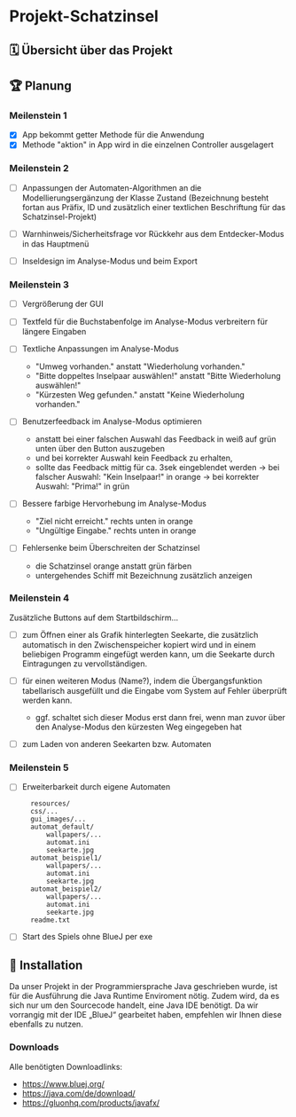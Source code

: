 # Projekt-Schatzinsel

## 🗓 Übersicht über das Projekt ##

## 🏆 Planung ##

### Meilenstein 1 ###
- [X] App bekommt getter Methode für die Anwendung
- [X] Methode "aktion" in App wird in die einzelnen Controller ausgelagert

### Meilenstein 2 ###

- [ ] Anpassungen der Automaten-Algorithmen an die Modellierungsergänzung der Klasse Zustand (Bezeichnung besteht fortan aus Präfix, ID und zusätzlich einer textlichen Beschriftung für das Schatzinsel-Projekt)

- [ ] Warnhinweis/Sicherheitsfrage vor Rückkehr aus dem Entdecker-Modus in das Hauptmenü

- [ ] Inseldesign im Analyse-Modus und beim Export


### Meilenstein 3 ###

- [ ] Vergrößerung der GUI

- [ ] Textfeld für die Buchstabenfolge im Analyse-Modus verbreitern für längere Eingaben

- [ ] Textliche Anpassungen im Analyse-Modus
	- "Umweg vorhanden." anstatt "Wiederholung vorhanden."
	- "Bitte doppeltes Inselpaar auswählen!" anstatt "Bitte Wiederholung auswählen!"
	- "Kürzesten Weg gefunden." anstatt "Keine Wiederholung vorhanden."

- [ ] Benutzerfeedback im Analyse-Modus optimieren
	- anstatt bei einer falschen Auswahl das Feedback in weiß auf grün unten über den Button auszugeben 
	- und bei korrekter Auswahl kein Feedback zu erhalten, 
	- sollte das Feedback mittig für ca. 3sek eingeblendet werden
	-> bei falscher Auswahl: "Kein Inselpaar!" in orange
	-> bei korrekter Auswahl: "Prima!" in grün

- [ ] Bessere farbige Hervorhebung im Analyse-Modus
	- "Ziel nicht erreicht." rechts unten in orange
	- "Ungültige Eingabe." rechts unten in orange

- [ ] Fehlersenke beim Überschreiten der Schatzinsel 
	- die Schatzinsel orange anstatt grün färben
	- untergehendes Schiff mit Bezeichnung zusätzlich anzeigen

### Meilenstein 4 ###

Zusätzliche Buttons auf dem Startbildschirm...

- [ ] zum Öffnen einer als Grafik hinterlegten Seekarte, die zusätzlich automatisch in den Zwischenspeicher kopiert wird und in einem beliebigen Programm eingefügt werden kann, um die Seekarte durch Eintragungen zu vervollständigen.

- [ ] für einen weiteren Modus (Name?), indem die Übergangsfunktion tabellarisch ausgefüllt und die Eingabe vom System auf Fehler überprüft werden kann.
	- ggf. schaltet sich dieser Modus erst dann frei, wenn man zuvor über den Analyse-Modus den kürzesten Weg eingegeben hat

- [ ]  zum Laden von anderen Seekarten bzw. Automaten

### Meilenstein 5 ###

- [ ] Erweiterbarkeit durch eigene Automaten

		resources/
		css/...
		gui_images/...
		automat_default/
			wallpapers/...
			automat.ini
			seekarte.jpg
		automat_beispiel1/
			wallpapers/...
			automat.ini
			seekarte.jpg
		automat_beispiel2/
			wallpapers/...
			automat.ini
			seekarte.jpg	
		readme.txt

- [ ] Start des Spiels ohne BlueJ per exe

## 💾 Installation ##
Da unser Projekt in der Programmiersprache Java geschrieben wurde, ist für die Ausführung die Java Runtime Enviroment nötig. Zudem wird, da es sich nur um den Sourcecode handelt, eine Java IDE benötigt. Da wir vorrangig mit der IDE „BlueJ“ gearbeitet haben, empfehlen wir Ihnen diese ebenfalls zu nutzen. 

### Downloads ###
Alle benötigten Downloadlinks:
* https://www.bluej.org/
* https://java.com/de/download/
* https://gluonhq.com/products/javafx/

